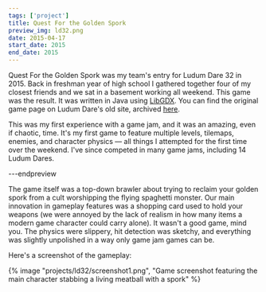 ```yaml
---
tags: ['project']
title: Quest For the Golden Spork
preview_img: ld32.png
date: 2015-04-17
start_date: 2015
end_date: 2015
---
```


Quest For the Golden Spork was my team's entry for Ludum Dare 32 in 2015.
Back in freshman year of high school I gathered together four of my closest friends and we sat in a basement working all weekend.
This game was the result.
It was written in Java using [LibGDX](https://libgdx.com/).
You can find the original game page on Ludum Dare's old site, archived [here](https://web.archive.org/web/20170912033618/http://ludumdare.com/compo/ludum-dare-32/?action=preview&uid=50639).

This was my first experience with a game jam, and it was an amazing, even if chaotic, time.
It's my first game to feature multiple levels, tilemaps, enemies, and character physics &mdash; all things I attempted for the first time over the weekend.
I've since competed in many game jams, including 14 Ludum Dares.

---endpreview

The game itself was a top-down brawler about trying to reclaim your golden spork from a cult worshipping the flying spaghetti monster.
Our main innovation in gameplay features was a shopping card used to hold your weapons (we were annoyed by the lack of realism in how many items a modern game character could carry alone).
It wasn't a good game, mind you.
The physics were slippery, hit detection was sketchy, and everything was slightly unpolished in a way only game jam games can be.

Here's a screenshot of the gameplay:

{% image "projects/ld32/screenshot1.png", "Game screenshot featuring the main character stabbing a living meatball with a spork" %}
